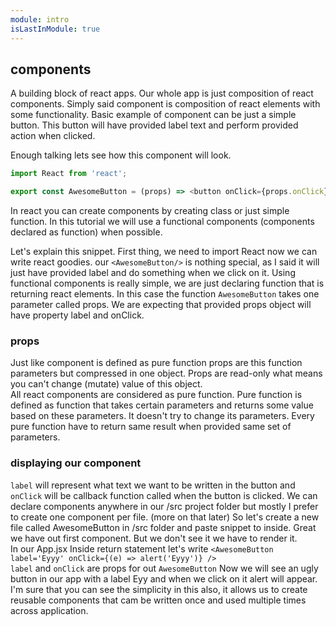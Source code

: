 ```yaml
---
module: intro
isLastInModule: true
---
```


## components

A building block of react apps. Our whole app is just composition of react components. Simply said component is
composition of react elements with some functionality. Basic example of component can be just a simple button. This
button will have provided label text and perform provided action when clicked.

Enough talking lets see how this component will look.

```javascript
import React from 'react';

export const AwesomeButton = (props) => <button onClick={props.onClick}> {props.label} </button>
```

In react you can create components by creating class or just simple function. In this tutorial we will use a functional
components (components declared as function) when possible.

Let's explain this snippet. First thing, we need to import React now we can write react goodies. our `<AwesomeButton/>`
is nothing special, as I said it will just have provided label and do something when we click on it. Using functional
components is really simple, we are just declaring function that is returning react elements. In this case the function
`AwesomeButton` takes one parameter called props. We are expecting that provided props object will have property label
and onClick.

### props

Just like component is defined as pure function props are this function parameters but compressed in one object. Props
are read-only what means you can't change (mutate) value of this object.  
All react components are considered as pure function. Pure function is defined as function that takes certain parameters
and returns some value based on these parameters. It doesn't try to change its parameters. Every pure function have to
return same result when provided same set of parameters.

### displaying our component
`label` will represent what text we want to be written in the button and `onClick` will be callback function called when
the button is clicked. We can declare components anywhere in our /src project folder but mostly I prefer to create one
component per file. (more on that later)
So let's create a new file called AwesomeButton in /src folder and paste snippet to inside. Great we have out first
component. But we don't see it we have to render it.  
In our App.jsx Inside return statement let's write `<AwesomeButton label='Eyyy' onClick={(e) => alert('Eyyy')} />`  
`label` and `onClick` are props for out `AwesomeButton`
Now we will see an ugly button in our app with a label Eyy and when we click on it alert will appear. I'm sure that you
can see the simplicity in this also, it allows us to create reusable components that cam be written once and used
multiple times across application. 
